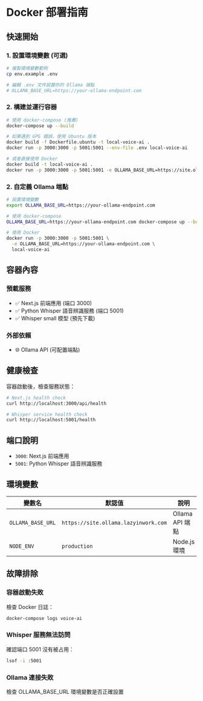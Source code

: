 # Docker 部署指南

## 快速開始

### 1. 設置環境變數 (可選)

```bash
# 複製環境變數範例
cp env.example .env

# 編輯 .env 文件設置你的 Ollama 端點
# OLLAMA_BASE_URL=https://your-ollama-endpoint.com
```

### 2. 構建並運行容器

```bash
# 使用 docker-compose (推薦)
docker-compose up --build

# 如果遇到 GPG 錯誤，使用 Ubuntu 版本
docker build -f Dockerfile.ubuntu -t local-voice-ai .
docker run -p 3000:3000 -p 5001:5001 --env-file .env local-voice-ai

# 或者直接使用 Docker
docker build -t local-voice-ai .
docker run -p 3000:3000 -p 5001:5001 -e OLLAMA_BASE_URL=https://site.ollama.lazyinwork.com local-voice-ai
```

### 2. 自定義 Ollama 端點

```bash
# 設置環境變數
export OLLAMA_BASE_URL=https://your-ollama-endpoint.com

# 使用 docker-compose
OLLAMA_BASE_URL=https://your-ollama-endpoint.com docker-compose up --build

# 使用 Docker
docker run -p 3000:3000 -p 5001:5001 \
  -e OLLAMA_BASE_URL=https://your-ollama-endpoint.com \
  local-voice-ai
```

## 容器內容

### 預載服務
- ✅ Next.js 前端應用 (端口 3000)
- ✅ Python Whisper 語音辨識服務 (端口 5001)
- ✅ Whisper small 模型 (預先下載)

### 外部依賴
- 🌐 Ollama API (可配置端點)

## 健康檢查

容器啟動後，檢查服務狀態：

```bash
# Next.js health check
curl http://localhost:3000/api/health

# Whisper service health check  
curl http://localhost:5001/health
```

## 端口說明

- `3000`: Next.js 前端應用
- `5001`: Python Whisper 語音辨識服務

## 環境變數

| 變數名 | 默認值 | 說明 |
|--------|--------|------|
| `OLLAMA_BASE_URL` | `https://site.ollama.lazyinwork.com` | Ollama API 端點 |
| `NODE_ENV` | `production` | Node.js 環境 |

## 故障排除

### 容器啟動失敗
檢查 Docker 日誌：
```bash
docker-compose logs voice-ai
```

### Whisper 服務無法訪問
確認端口 5001 沒有被占用：
```bash
lsof -i :5001
```

### Ollama 連接失敗
檢查 OLLAMA_BASE_URL 環境變數是否正確設置 